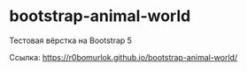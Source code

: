 # bootstrap-animal-world

Тестовая вёрстка на Bootstrap 5

Ссылка: https://r0bomurlok.github.io/bootstrap-animal-world/
